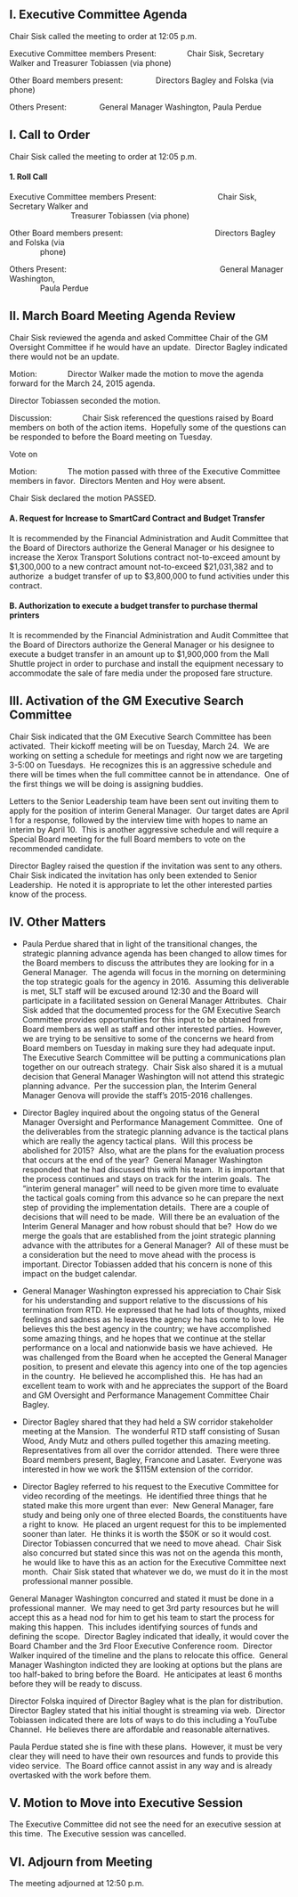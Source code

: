 ## I. Executive Committee Agenda

Chair Sisk called the meeting to order at 12:05 p.m.

Executive Committee members Present:              Chair Sisk, Secretary Walker and Treasurer Tobiassen (via phone)

Other Board members present:               Directors Bagley and Folska (via phone)

Others Present:               General Manager Washington, Paula Perdue

## I. Call to Order

Chair Sisk called the meeting to order at 12:05 p.m.

#### 1. Roll Call

Executive Committee members Present:                            Chair Sisk, Secretary Walker and                                                                                                                 Treasurer Tobiassen (via phone)

Other Board members present:                                          Directors Bagley and Folska (via                                                                                                                 phone)

Others Present:                                                                      General Manager Washington,                                                                                                                 Paula Perdue

## II. March Board Meeting Agenda Review

Chair Sisk reviewed the agenda and asked Committee Chair of the GM Oversight Committee if he would have an update.  Director Bagley indicated there would not be an update.

Motion:              Director Walker made the motion to move the agenda forward for the March 24, 2015 agenda.

Director Tobiassen seconded the motion.

Discussion:              Chair Sisk referenced the questions raised by Board members on both of the action items.  Hopefully some of the questions can be responded to before the Board meeting on Tuesday.

Vote on

Motion:              The motion passed with three of the Executive Committee members in favor.  Directors Menten and Hoy were absent.

Chair Sisk declared the motion PASSED.

#### A. Request for Increase to SmartCard Contract and Budget Transfer

It is recommended by the Financial Administration and Audit Committee that the Board of Directors authorize the General Manager or his designee to increase the Xerox Transport Solutions contract not-to-exceed amount by $1,300,000 to a new contract amount not-to-exceed $21,031,382 and to authorize  a budget transfer of up to $3,800,000 to fund activities under this contract.

#### B. Authorization to execute a budget transfer to purchase thermal printers

It is recommended by the Financial Administration and Audit Committee that the Board of Directors authorize the General Manager or his designee to execute a budget transfer in an amount up to $1,900,000 from the Mall Shuttle project in order to purchase and install the equipment necessary to accommodate the sale of fare media under the proposed fare structure.

## III. Activation of the GM Executive Search Committee

Chair Sisk indicated that the GM Executive Search Committee has been activated.  Their kickoff meeting will be on Tuesday, March 24.  We are working on setting a schedule for meetings and right now we are targeting 3-5:00 on Tuesdays.  He recognizes this is an aggressive schedule and there will be times when the full committee cannot be in attendance.  One of the first things we will be doing is assigning buddies.

Letters to the Senior Leadership team have been sent out inviting them to apply for the position of interim General Manager.  Our target dates are April 1 for a response, followed by the interview time with hopes to name an interim by April 10.  This is another aggressive schedule and will require a Special Board meeting for the full Board members to vote on the recommended candidate.

Director Bagley raised the question if the invitation was sent to any others.  Chair Sisk indicated the invitation has only been extended to Senior Leadership.  He noted it is appropriate to let the other interested parties know of the process.

## IV. Other Matters

- Paula Perdue shared that in light of the transitional changes, the strategic planning advance agenda has been changed to allow times for the Board members to discuss the attributes they are looking for in a General Manager.  The agenda will focus in the morning on determining the top strategic goals for the agency in 2016.  Assuming this deliverable is met, SLT staff will be excused around 12:30 and the Board will participate in a facilitated session on General Manager Attributes.  Chair Sisk added that the documented process for the GM Executive Search Committee provides opportunities for this input to be obtained from Board members as well as staff and other interested parties.  However, we are trying to be sensitive to some of the concerns we heard from Board members on Tuesday in making sure they had adequate input.  The Executive Search Committee will be putting a communications plan together on our outreach strategy.  Chair Sisk also shared it is a mutual decision that General Manager Washington will not attend this strategic planning advance.  Per the succession plan, the Interim General Manager Genova will provide the staff’s 2015-2016 challenges.

- Director Bagley inquired about the ongoing status of the General Manager Oversight and Performance Management Committee.  One of the deliverables from the strategic planning advance is the tactical plans which are really the agency tactical plans.  Will this process be abolished for 2015?  Also, what are the plans for the evaluation process that occurs at the end of the year?  General Manager Washington responded that he had discussed this with his team.  It is important that the process continues and stays on track for the interim goals.  The “interim general manager” will need to be given more time to evaluate the tactical goals coming from this advance so he can prepare the next step of providing the implementation details.  There are a couple of decisions that will need to be made.  Will there be an evaluation of the Interim General Manager and how robust should that be?  How do we merge the goals that are established from the joint strategic planning advance with the attributes for a General Manager?  All of these must be a consideration but the need to move ahead with the process is important.   Director Tobiassen added that his concern is none of this impact on the budget calendar.

- General Manager Washington expressed his appreciation to Chair Sisk for his understanding and support relative to the discussions of his termination from RTD. He expressed that he had lots of thoughts, mixed feelings and sadness as he leaves the agency he has come to love.  He believes this the best agency in the country; we have accomplished some amazing things, and he hopes that we continue at the stellar performance on a local and nationwide basis we have achieved.  He was challenged from the Board when he accepted the General Manager position, to present and elevate this agency into one of the top agencies in the country.  He believed he accomplished this.  He has had an excellent team to work with and he appreciates the support of the Board and GM Oversight and Performance Management Committee Chair Bagley.

- Director Bagley shared that they had held a SW corridor stakeholder meeting at the Mansion.  The wonderful RTD staff consisting of Susan Wood, Andy Mutz and others pulled together this amazing meeting.  Representatives from all over the corridor attended.  There were three Board members present, Bagley, Francone and Lasater.  Everyone was interested in how we work the $115M extension of the corridor.

- Director Bagley referred to his request to the Executive Committee for video recording of the meetings.  He identified three things that he stated make this more urgent than ever:  New General Manager, fare study and being only one of three elected Boards, the constituents have a right to know.  He placed an urgent request for this to be implemented sooner than later.  He thinks it is worth the $50K or so it would cost.  Director Tobiassen concurred that we need to move ahead.  Chair Sisk also concurred but stated since this was not on the agenda this month, he would like to have this as an action for the Executive Committee next month.  Chair Sisk stated that whatever we do, we must do it in the most professional manner possible.

General Manager Washington concurred and stated it must be done in a professional manner.  We may need to get 3rd party resources but he will accept this as a head nod for him to get his team to start the process for making this happen.  This includes identifying sources of funds and defining the scope.  Director Bagley indicated that ideally, it would cover the Board Chamber and the 3rd Floor Executive Conference room.  Director Walker inquired of the timeline and the plans to relocate this office.  General Manager Washington indicted they are looking at options but the plans are too half-baked to bring before the Board.  He anticipates at least 6 months before they will be ready to discuss.

Director Folska inquired of Director Bagley what is the plan for distribution. Director Bagley stated that his initial thought is streaming via web.  Director Tobiassen indicated there are lots of ways to do this including a YouTube Channel.  He believes there are affordable and reasonable alternatives.

Paula Perdue stated she is fine with these plans.  However, it must be very clear they will need to have their own resources and funds to provide this video service.  The Board office cannot assist in any way and is already overtasked with the work before them.

## V. Motion to Move into Executive Session

The Executive Committee did not see the need for an executive session at this time.  The Executive session was cancelled.

## VI. Adjourn from Meeting

The meeting adjourned at 12:50 p.m.